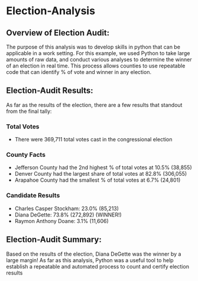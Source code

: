 # Election-Analysis
## Overview of Election Audit:
The purpose of this analysis was to develop skills in python that can be applicable in a work setting. For this example, we used Python to take large amounts of raw data, and conduct various analyses to determine the winner of an election in real time. This process allows counties to use repeatable code that can identify % of vote and winner in any election.

## Election-Audit Results: 
As far as the results of the election, there are a few results that standout from the final tally:

### Total Votes
- There were 369,711 total votes cast in the congressional election
### County Facts
- Jefferson County had the 2nd highest % of total votes at 10.5% (38,855)
- Denver County had the largest share of total votes at 82.8% (306,055) 
- Arapahoe County had the smallest % of total votes at 6.7% (24,801)

### Candidate Results 
- Charles Casper Stockham: 23.0% (85,213)
- Diana DeGette: 73.8% (272,892) (WINNER!)
- Raymon Anthony Doane: 3.1% (11,606)

## Election-Audit Summary: 
Based on the results of the election, Diana DeGette was the winner by a large margin! As far as this analysis, Python was a useful tool to help establish a repeatable and automated process to count and certify election results
